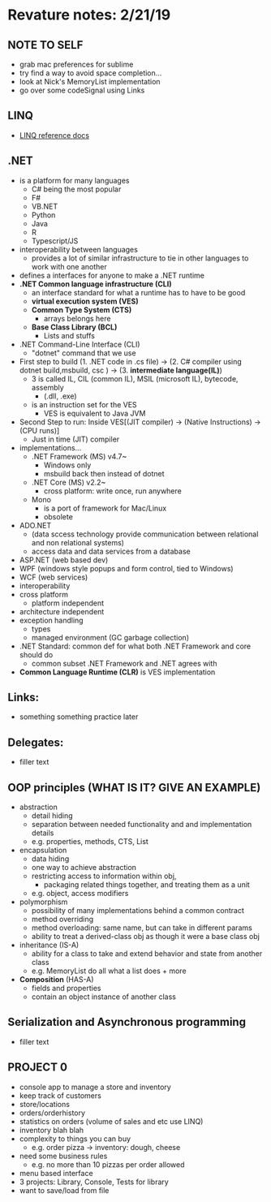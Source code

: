 # Revature notes: 2/21/19

## NOTE TO SELF
- grab mac preferences for sublime
- try find a way to avoid space completion...
- look at Nick's MemoryList implementation
- go over some codeSignal using Links

## LINQ
- [LINQ reference docs](https://docs.microsoft.com/en-us/dotnet/api/system.linq.enumerable?view=netstandard-2.0)

## .NET
- is a platform for many languages
	- C# being the most popular
	- F#
	- VB.NET
	- Python
	- Java
	- R
	- Typescript/JS
- interoperability between languages
	- provides a lot of similar infrastructure to tie in other languages to work with one another
- defines a interfaces for anyone to make a .NET runtime
- **.NET Common language infrastructure (CLI)**
	- an interface standard for what a runtime has to have to be good
	- **virtual execution system (VES)**
	- **Common Type System (CTS)**
		- arrays belongs here
	- **Base Class Library (BCL)**
		- Lists and stuffs
- .NET Command-Line Interface (CLI) 
	- "dotnet" command that we use
- First step to build (1. .NET code in .cs file) -> (2. C# compiler using dotnet build,msbuild, csc ) -> (3. **intermediate language(IL)**)
	- 3 is called IL, CIL (common IL), MSIL (microsoft IL), bytecode, assembly
		- (.dll, .exe)
	- is an instruction set for the VES
		- VES is equivalent to Java JVM
- Second Step to run: Inside VES[(JIT compiler) -> (Native Instructions) -> (CPU runs)]
	- Just in time (JIT) compiler
- implementations...
	- .NET Framework (MS) v4.7~
		- Windows only 
		- msbuild back then instead of dotnet
	- .NET Core (MS) v2.2~
		- cross platform: write once, run anywhere
	- Mono 
		- is a port of framework for Mac/Linux
		- obsolete
- ADO.NET 
	- (data sccess technology provide communication between relational and non relational systems)
	- access data and data services from a database
- ASP.NET (web based dev)
- WPF (windows style popups and form control, tied to Windows)
- WCF (web services)
- interoperability
- cross platform
	- platform independent
- architecture independent
- exception handling
	- types
	- managed environment (GC garbage collection)
- .NET Standard: common def for what both .NET Framework and core should do
	- common subset .NET Framework and .NET agrees with
- **Common Language Runtime (CLR)** is VES implementation

## Links:
- something something practice later

## Delegates:
- filler text

## OOP principles (WHAT IS IT? GIVE AN EXAMPLE)
- abstraction
	- detail hiding
	- separation between needed functionality and and implementation details
	- e.g. properties, methods, CTS, List
- encapsulation
	- data hiding
	- one way to achieve abstraction
	- restricting access to information within obj,
		- packaging related things together, and treating them as a unit
	- e.g. object, access modifiers
- polymorphism
	- possibility of many implementations behind a common contract
	- method overriding
	- method overloading: same name, but can take in different params
	- ability to treat a derived-class obj as though it were a base class obj
- inheritance (IS-A)
	- ability for a class to take and extend behavior and state from another class
	- e.g. MemoryList do all what a list does + more
- **Composition** (HAS-A)
	- fields and properties
	- contain an object instance of another class

## Serialization and Asynchronous programming
- filler text

## PROJECT 0
- console app to manage a store and inventory
- keep track of customers
- store/locations
- orders/orderhistory
- statistics on orders (volume of sales and etc use LINQ)
- inventory blah blah
- complexity to things you can buy
	- e.g. order pizza -> inventory: dough, cheese
- need some business rules
	- e.g. no more than 10 pizzas per order allowed
- menu based interface
- 3 projects: Library, Console, Tests for library
- want to save/load from file